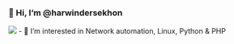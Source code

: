 ### 👋 Hi, I’m @harwindersekhon
<img src="https://avatars.githubusercontent.com/u/22225703?v=4">
- 👀 I’m interested in Network automation, Linux, Python & PHP
